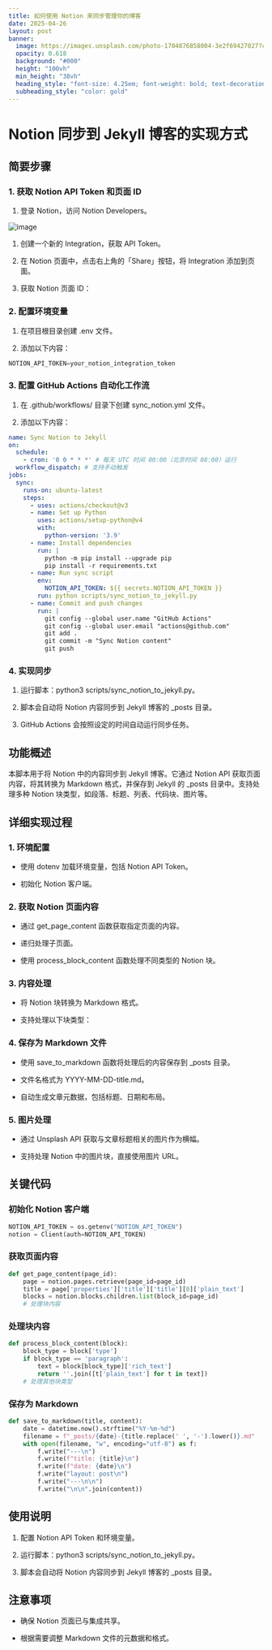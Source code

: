 ```yaml
---
title: 如何使用 Notion 来同步管理你的博客
date: 2025-04-26
layout: post
banner:
  image: https://images.unsplash.com/photo-1704876858004-3e2f69427027?crop=entropy&cs=tinysrgb&fit=max&fm=jpg&ixid=M3w2OTIwMzJ8MHwxfHJhbmRvbXx8fHx8fHx8fDE3NDU2ODQ2MTl8&ixlib=rb-4.0.3&q=80&w=1080
  opacity: 0.618
  background: "#000"
  height: "100vh"
  min_height: "38vh"
  heading_style: "font-size: 4.25em; font-weight: bold; text-decoration: underline"
  subheading_style: "color: gold"
---
```


# Notion 同步到 Jekyll 博客的实现方式

## 简要步骤

### 1. 获取 Notion API Token 和页面 ID

1. 登录 Notion，访问 Notion Developers。

![image](https://prod-files-secure.s3.us-west-2.amazonaws.com/a7a0cc5a-89b9-4cda-8686-1fba0ca52f40/d19c1afe-dea5-4312-9333-786b0ba83054/image.png?X-Amz-Algorithm=AWS4-HMAC-SHA256&X-Amz-Content-Sha256=UNSIGNED-PAYLOAD&X-Amz-Credential=ASIAZI2LB466XZAYVTIN%2F20250426%2Fus-west-2%2Fs3%2Faws4_request&X-Amz-Date=20250426T162339Z&X-Amz-Expires=3600&X-Amz-Security-Token=IQoJb3JpZ2luX2VjEK%2F%2F%2F%2F%2F%2F%2F%2F%2F%2F%2FwEaCXVzLXdlc3QtMiJIMEYCIQCQ8BUbJ9gcGwCgw2dhRBMAjrbKnV0kl6WViJ3smAPmTwIhAO8zet6ghkmOD3tE8kne%2FvCRnrzRVUA3aBvV8kd7ATtqKv8DCEgQABoMNjM3NDIzMTgzODA1Igwgz8K6VcGkrCT1s1wq3AM%2BF%2B74uL7DfpXghX9vCvnrC9PAaLKUBKrXakNiT2QQV1HLtQJ%2FREe3p7ky234VMB%2FGvmUQbKMFwAW2lTPCBqIWom1ORx9vOHNVC0%2BKCrV2e70x7FEhc37ViYnskPpeByC0nyr5NqWs4zNkmxUqQ9UxaRe7RoXrP0pg86dYCeMcFTvG1h7XroaXCr227ZEKa8%2FpAlfLPQ5gFHFPSHSNgIErH4XK3TsJ6QnFwl4p8LiFmcy21FeqfegFEroolc2YlATaaUKab35vOwtB1l2tP8ibWrGbMv6iHTiz8bnv9IYctFexekDPYFtntMppYzrPXVZIey10HGfFCueKz9VpldeyXonZxV7yccW3zlmycL3xBEOpKrrHX5lHP%2Bq0Q81xloPgJEKXzv%2BJ%2Fxynjyo2xI3XdJ1Nq7j%2F7zId2MOK%2FW72lMiDcQ1gj%2BazOIGYi26M42EY7fXfD5wGTLcUfPpSrsNeCTiV5TxrzGE3%2BO5%2F00R7Gde%2BXJ7JwqeSKfwKa2hV9ITN8Lju%2Bhrc%2F18G3isHmCbGQ%2FkKTd0G%2BuWb1Ql6C3UOwj3fxhO2%2BmKoPOm5S7ZeHhw2fz9slIaDlJneXnBFc8Wir8YI%2F62IJwu2sBHG58XTE7NnSmr%2BmPIprIA7nTC85rPABjqkAeMm3QVx3pwJM5BcexC%2BWIhytF2M90MNbANLg7n3bq64tjRQz1KewQhpvl1cp58mx92GD68ahzsNpDJN2IChOAt%2BSRTLiAnjeLH9Lvj9WMg9jlxfcP8a83RZUWGIJnYwvvx%2B7tgJV%2FepKTGqIbNPPOu3r%2FsjUamw7xoHbswsZi8%2BQGQbBvJiTPohJOcpR5lif2iLRfUcm6xtyEncLDCorEy5hTUA&X-Amz-Signature=ae10190d8e69e19680324e86084b7a364eeff105d348928107890ac0b399e31e&X-Amz-SignedHeaders=host&x-id=GetObject)

1. 创建一个新的 Integration，获取 API Token。

1. 在 Notion 页面中，点击右上角的「Share」按钮，将 Integration 添加到页面。

1. 获取 Notion 页面 ID：


### 2. 配置环境变量

1. 在项目根目录创建 .env 文件。

1. 添加以下内容：

```javascript
NOTION_API_TOKEN=your_notion_integration_token
```

### 3. 配置 GitHub Actions 自动化工作流

1. 在 .github/workflows/ 目录下创建 sync_notion.yml 文件。

1. 添加以下内容：

```yaml
name: Sync Notion to Jekyll
on:
  schedule:
    - cron: '0 0 * * *' # 每天 UTC 时间 00:00（北京时间 08:00）运行
  workflow_dispatch: # 支持手动触发
jobs:
  sync:
    runs-on: ubuntu-latest
    steps:
      - uses: actions/checkout@v3
      - name: Set up Python
        uses: actions/setup-python@v4
        with:
          python-version: '3.9'
      - name: Install dependencies
        run: |
          python -m pip install --upgrade pip
          pip install -r requirements.txt
      - name: Run sync script
        env:
          NOTION_API_TOKEN: ${{ secrets.NOTION_API_TOKEN }}
        run: python scripts/sync_notion_to_jekyll.py
      - name: Commit and push changes
        run: |
          git config --global user.name "GitHub Actions"
          git config --global user.email "actions@github.com"
          git add .
          git commit -m "Sync Notion content"
          git push
```

### 4. 实现同步

1. 运行脚本：python3 scripts/sync_notion_to_jekyll.py。

1. 脚本会自动将 Notion 内容同步到 Jekyll 博客的 _posts 目录。

1. GitHub Actions 会按照设定的时间自动运行同步任务。

## 功能概述

本脚本用于将 Notion 中的内容同步到 Jekyll 博客。它通过 Notion API 获取页面内容，将其转换为 Markdown 格式，并保存到 Jekyll 的 _posts 目录中。支持处理多种 Notion 块类型，如段落、标题、列表、代码块、图片等。

## 详细实现过程

### 1. 环境配置

- 使用 dotenv 加载环境变量，包括 Notion API Token。

- 初始化 Notion 客户端。

### 2. 获取 Notion 页面内容

- 通过 get_page_content 函数获取指定页面的内容。

- 递归处理子页面。

- 使用 process_block_content 函数处理不同类型的 Notion 块。

### 3. 内容处理

- 将 Notion 块转换为 Markdown 格式。

- 支持处理以下块类型：


### 4. 保存为 Markdown 文件

- 使用 save_to_markdown 函数将处理后的内容保存到 _posts 目录。

- 文件名格式为 YYYY-MM-DD-title.md。

- 自动生成文章元数据，包括标题、日期和布局。

### 5. 图片处理

- 通过 Unsplash API 获取与文章标题相关的图片作为横幅。

- 支持处理 Notion 中的图片块，直接使用图片 URL。

## 关键代码

### 初始化 Notion 客户端

```python
NOTION_API_TOKEN = os.getenv("NOTION_API_TOKEN")
notion = Client(auth=NOTION_API_TOKEN)
```

### 获取页面内容

```python
def get_page_content(page_id):
    page = notion.pages.retrieve(page_id=page_id)
    title = page['properties']['title']['title'][0]['plain_text']
    blocks = notion.blocks.children.list(block_id=page_id)
    # 处理块内容
```

### 处理块内容

```python
def process_block_content(block):
    block_type = block['type']
    if block_type == 'paragraph':
        text = block[block_type]['rich_text']
        return ''.join([t['plain_text'] for t in text])
    # 处理其他块类型
```

### 保存为 Markdown

```python
def save_to_markdown(title, content):
    date = datetime.now().strftime("%Y-%m-%d")
    filename = f"_posts/{date}-{title.replace(' ', '-').lower()}.md"
    with open(filename, "w", encoding="utf-8") as f:
        f.write("---\n")
        f.write(f"title: {title}\n")
        f.write(f"date: {date}\n")
        f.write("layout: post\n")
        f.write("---\n\n")
        f.write("\n\n".join(content))
```

## 使用说明

1. 配置 Notion API Token 和环境变量。

1. 运行脚本：python3 scripts/sync_notion_to_jekyll.py。

1. 脚本会自动将 Notion 内容同步到 Jekyll 博客的 _posts 目录。

## 注意事项

- 确保 Notion 页面已与集成共享。

- 根据需要调整 Markdown 文件的元数据和格式。